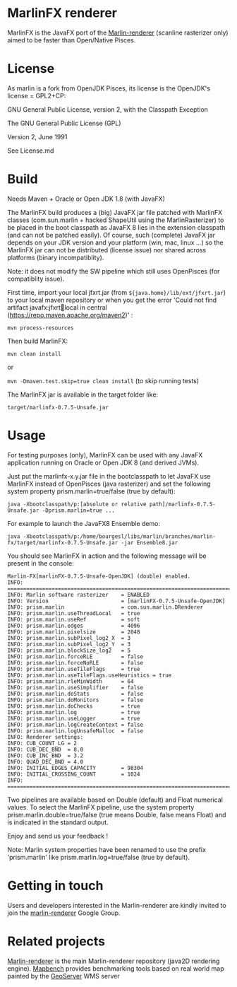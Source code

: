 MarlinFX renderer
=================

MarlinFX is the JavaFX port of the [Marlin-renderer](https://github.com/bourgesl/marlin-renderer) (scanline rasterizer only) aimed to be faster than Open/Native Pisces.

License
=======

As marlin is a fork from OpenJDK Pisces, its license is the OpenJDK's license = GPL2+CP:

GNU General Public License, version 2,
with the Classpath Exception

The GNU General Public License (GPL)

Version 2, June 1991

See License.md

Build
=====

Needs Maven + Oracle or Open JDK 1.8 (with JavaFX)

The MarlinFX build produces a (big) JavaFX jar file patched with MarlinFX classes (com.sun.marlin + hacked ShapeUtil using the MarlinRasterizer) to be placed in the boot classpath as JavaFX 8 lies in the extension classpath (and can not be patched easily). Of course, such (complete) JavaFX jar depends on your JDK version and your platform (win, mac, linux ...) so the MarlinFX jar can not be distributed (license issue) nor shared across platforms (binary incompatiblity).

Note: it does not modify the SW pipeline which still uses OpenPisces (for compatiblity issue).

First time, import your local jfxrt.jar (from ``${java.home}/lib/ext/jfxrt.jar``) to your local maven repository or when you get the error 'Could not find artifact javafx:jfxrt:jar:local in central (https://repo.maven.apache.org/maven2)' :

``mvn process-resources``

Then build MarlinFX:

``mvn clean install``

or

``mvn -Dmaven.test.skip=true clean install`` (to skip running tests)

The MarlinFX jar is available in the target folder like:

``target/marlinfx-0.7.5-Unsafe.jar``


Usage
=====

For testing purposes (only), MarlinFX can be used with any JavaFX application running on Oracle or Open JDK 8 (and derived JVMs).

Just put the marlinfx-x.y.jar file in the bootclasspath to let JavaFX use MarlinFX instead of OpenPisces (java rasterizer) and set the following system property prism.marlin=true/false (true by default):

``java -Xbootclasspath/p:[absolute or relative path]/marlinfx-0.7.5-Unsafe.jar -Dprism.marlin=true ...``

For example to launch the JavaFX8 Ensemble demo:

``java -Xbootclasspath/p:/home/bourgesl/libs/marlin/branches/marlin-fx/target/marlinfx-0.7.5-Unsafe.jar -jar Ensemble8.jar``

You should see MarlinFX in action and the following message will be present in the console:
```
Marlin-FX[marlinFX-0.7.5-Unsafe-OpenJDK] (double) enabled.
INFO: ===============================================================================
INFO: Marlin software rasterizer    = ENABLED
INFO: Version                       = [marlinFX-0.7.5-Unsafe-OpenJDK]
INFO: prism.marlin                  = com.sun.marlin.DRenderer
INFO: prism.marlin.useThreadLocal   = true
INFO: prism.marlin.useRef           = soft
INFO: prism.marlin.edges            = 4096
INFO: prism.marlin.pixelsize        = 2048
INFO: prism.marlin.subPixel_log2_X  = 3
INFO: prism.marlin.subPixel_log2_Y  = 3
INFO: prism.marlin.blockSize_log2   = 5
INFO: prism.marlin.forceRLE         = false
INFO: prism.marlin.forceNoRLE       = false
INFO: prism.marlin.useTileFlags     = true
INFO: prism.marlin.useTileFlags.useHeuristics = true
INFO: prism.marlin.rleMinWidth      = 64
INFO: prism.marlin.useSimplifier    = false
INFO: prism.marlin.doStats          = false
INFO: prism.marlin.doMonitors       = false
INFO: prism.marlin.doChecks         = true
INFO: prism.marlin.log              = true
INFO: prism.marlin.useLogger        = true
INFO: prism.marlin.logCreateContext = false
INFO: prism.marlin.logUnsafeMalloc  = false
INFO: Renderer settings:
INFO: CUB_COUNT_LG = 2
INFO: CUB_DEC_BND  = 8.0
INFO: CUB_INC_BND  = 3.2
INFO: QUAD_DEC_BND = 4.0
INFO: INITIAL_EDGES_CAPACITY        = 98304
INFO: INITIAL_CROSSING_COUNT        = 1024
INFO: ===============================================================================
```
Two pipelines are available based on Double (default) and Float numerical values. To select the MarlinFX pipeline, use the system property prism.marlin.double=true/false (true means Double, false means Float) and is indicated in the standard output.


Enjoy and send us your feedback !

Note: Marlin system properties have been renamed to use the prefix 'prism.marlin' like prism.marlin.log=true/false (true by default).


Getting in touch
================

Users and developers interested in the Marlin-renderer are kindly invited to join the [marlin-renderer](https://groups.google.com/forum/#!forum/marlin-renderer) Google Group.


Related projects
===============

[Marlin-renderer](https://github.com/bourgesl/marlin-renderer) is the main Marlin-renderer repository (java2D rendering engine).
[Mapbench](https://github.com/bourgesl/mapbench) provides benchmarking tools based on real world map painted by the [GeoServer](http://geoserver.org/) WMS server
